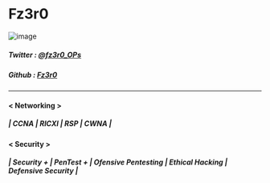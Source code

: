 
# Fz3r0 

![image](https://user-images.githubusercontent.com/94720207/163654194-92edaa63-e2cc-4af7-a420-92a77b4182da.png)
##### Twitter  : [@fz3r0_OPs](https://twitter.com/Fz3r0_OPs) 
##### Github  : [Fz3r0](https://github.com/fz3r0) 



---

#### < Networking > 
##### | CCNA | RICXI | RSP | CWNA |
#### < Security >   
##### | Security + | PenTest + | Ofensive Pentesting | Ethical Hacking | Defensive Security |


<!--
**Fz3r0/Fz3r0** is a ✨ _special_ ✨ repository because its `README.md` (this file) appears on your GitHub profile.

Here are some ideas to get you started:

- 🔭 I’m currently working on ...
- 🌱 I’m currently learning ...
- 👯 I’m looking to collaborate on ...
- 🤔 I’m looking for help with ...
- 💬 Ask me about ...
- 📫 How to reach me: ...
- 😄 Pronouns: ...
- ⚡ Fun fact: ...
-->
